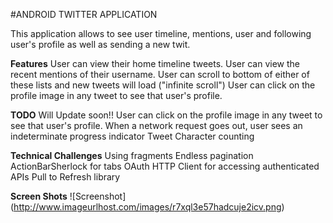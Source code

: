 #ANDROID TWITTER APPLICATION

This application allows to see user timeline, mentions, user and following user's profile as well as sending a new twit. 

**Features**
User can view their home timeline tweets.
User can view the recent mentions of their username.
User can scroll to bottom of either of these lists and new tweets will load ("infinite scroll")
User can click on the profile image in any tweet to see that user's profile.

**TODO**
Will Update soon!! 
User can click on the profile image in any tweet to see that user's profile.
When a network request goes out, user sees an indeterminate progress indicator
Tweet Character counting

**Technical Challenges**
Using fragments
Endless pagination
ActionBarSherlock for tabs
OAuth HTTP Client for accessing authenticated APIs
Pull to Refresh library

**Screen Shots**
![Screenshot] (http://www.imageurlhost.com/images/r7xql3e57hadcuje2icv.png)